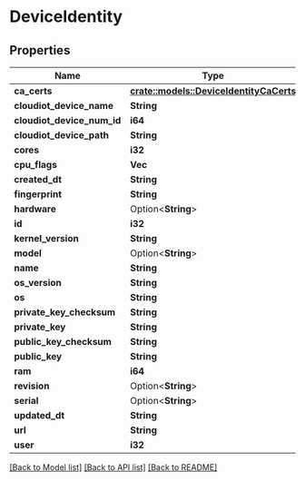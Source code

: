 # DeviceIdentity

## Properties

Name | Type | Description | Notes
------------ | ------------- | ------------- | -------------
**ca_certs** | [**crate::models::DeviceIdentityCaCerts**](DeviceIdentity_ca_certs.md) |  | 
**cloudiot_device_name** | **String** |  | 
**cloudiot_device_num_id** | **i64** |  | 
**cloudiot_device_path** | **String** |  | 
**cores** | **i32** |  | 
**cpu_flags** | **Vec<String>** |  | 
**created_dt** | **String** |  | [readonly]
**fingerprint** | **String** |  | 
**hardware** | Option<**String**> |  | [optional]
**id** | **i32** |  | [readonly]
**kernel_version** | **String** |  | 
**model** | Option<**String**> |  | [optional]
**name** | **String** |  | 
**os_version** | **String** |  | 
**os** | **String** |  | 
**private_key_checksum** | **String** |  | [readonly]
**private_key** | **String** |  | [readonly]
**public_key_checksum** | **String** |  | [readonly]
**public_key** | **String** |  | [readonly]
**ram** | **i64** |  | 
**revision** | Option<**String**> |  | [optional]
**serial** | Option<**String**> |  | [optional]
**updated_dt** | **String** |  | [readonly]
**url** | **String** |  | [readonly]
**user** | **i32** |  | 

[[Back to Model list]](../README.md#documentation-for-models) [[Back to API list]](../README.md#documentation-for-api-endpoints) [[Back to README]](../README.md)


